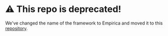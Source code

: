# :warning: This repo is deprecated!
We've changed the name of the framework to Empirica and moved it to this [repository](https://github.com/empiricaly/empirica). 
